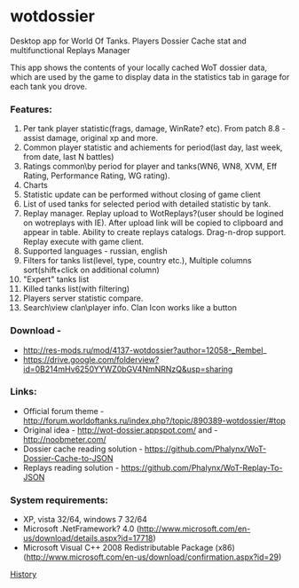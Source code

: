 wotdossier
==========

Desktop app for World Of Tanks. Players Dossier Cache stat and multifunctional Replays Manager

This app shows the contents of your locally cached WoT dossier data, which are used by the game to display data in the statistics tab in garage for each tank you drove.

### Features:

1. Per tank player statistic(frags, damage, WinRate? etc). From patch 8.8 - assist damage, original xp and more.
2. Common player statistic and achiements for period(last day, last week, from date, last N battles)
3. Ratings common\by period for player and tanks(WN6, WN8, XVM, Eff Rating, Performance Rating, WG rating).
4. Charts
5. Statistic update can be performed without closing of game client
6. List of used tanks for selected period with detailed statistic by tank.
7. Replay manager. Replay upload to WotReplays?(user should be logined on wotreplays with IE). After upload link will be copied to clipboard and appear in table. Ability to create replays catalogs. Drag-n-drop support. Replay execute with game client.
8. Supported languages - russian, english
9. Filters for tanks list(level, type, country etc.), Multiple columns sort(shift+click on additional column)
10. "Expert" tanks list
11. Killed tanks list(with filtering)
12. Players server statistic compare.
13. Search\view clan\player info. Clan Icon works like a button 

### Download -

* http://res-mods.ru/mod/4137-wotdossier?author=12058-_Rembel_
* https://drive.google.com/folderview?id=0B214mHv6250YYWZ0bGV4NmNRNzQ&usp=sharing 

### Links:

* Official forum theme - http://forum.worldoftanks.ru/index.php?/topic/890389-wotdossier/#top
* Original idea - http://wot-dossier.appspot.com/ and - http://noobmeter.com/ 
* Dossier cache reading solution - https://github.com/Phalynx/WoT-Dossier-Cache-to-JSON 
* Replays reading solution - https://github.com/Phalynx/WoT-Replay-To-JSON 

### System requirements:

* XP, vista 32/64, windows 7 32/64
* Microsoft .NetFramework? 4.0 (http://www.microsoft.com/en-us/download/details.aspx?id=17718)
* Microsoft Visual C++ 2008 Redistributable Package (x86) (http://www.microsoft.com/en-us/download/confirmation.aspx?id=29) 

[History](history.md) 


